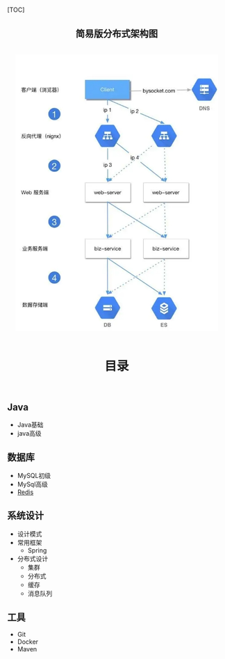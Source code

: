 # 

[TOC]


<div align="center"> <h2>简易版分布式架构图</h2> </div><br>
<div align="center"> <img src="./Other/imgs/微信图片_20190731100739.jpg" width=""/> </div><br>

# <div align="center"> 目录</div><br>

## Java

- Java基础
- java高级

## 数据库

- MySQL初级
- MySql高级
- [Redis](https://github.com/Duanxiaodai/java_rearrange/blob/master/%E9%98%B6%E6%AE%B5%E5%9B%9B%20%E5%88%86%E5%B8%83%E5%BC%8F/Redis%20%E5%88%9D%E7%BA%A7/redis%E7%AC%94%E8%AE%B0.md)

## 系统设计

- 设计模式
- 常用框架
  - Spring
- 分布式设计
  - 集群
  - 分布式
  - 缓存
  - 消息队列

## 工具

- Git
- Docker
- Maven

